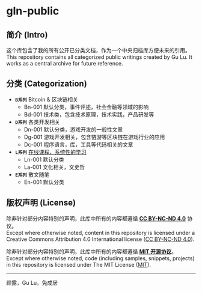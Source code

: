 # gln-public

## 简介 (Intro)

这个库包含了我的所有公开已分类文档，作为一个中央归档库方便未来的引用。  
This repository contains all categorized public writings created by Gu Lu. It works as a central archive for future reference.

## 分类 (Categorization)

- **`B系列`** Bitcoin & 区块链相关
    - Bn-001 默认分类，事件评述，社会金融等领域的影响
    - Bd-001 技术类，包含技术原理，技术实践，产品研发等
- **`D系列`** 各类开发相关
    - Dn-001 默认分类，游戏开发的一般性文章
    - Dg-001 游戏开发相关，包含链游等区块链在游戏行业的应用
    - Dc-001 程序语言，库，工具等代码相关的文章
- **`L系列`** [在线课程，系统性的学习](./L-Learning/)
    - Ln-001 默认分类
    - La-001 文化相关，文史哲
- **`E系列`** 散文随笔
    - En-001 默认分类

## 版权声明 (License)

除非针对部分内容特别的声明，此库中所有的内容都遵循 [**CC BY-NC-ND 4.0**](https://creativecommons.org/licenses/by-nc-nd/4.0/) 协议。  
Except where otherwise noted, content in this repository is licensed under a Creative Commons Attribution 4.0 International license ([CC BY-NC-ND 4.0](https://creativecommons.org/licenses/by-nc-nd/4.0/)).

除非针对部分内容特别的声明，此库中所有的内容都遵循 [**MIT 开源协议**](https://opensource.org/licenses/MIT)。  
Except where otherwise noted, code (including samples, snippets, projects) in this repository is licensed under The MIT License ([MIT](https://opensource.org/licenses/MIT)).

------

顾露，Gu Lu，免成居

